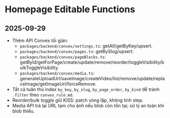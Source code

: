 # Homepage Editable Functions

## 2025-09-29
- Thêm API Convex tối giản:
  - `packages/backend/convex/settings.ts`: getAll/getByKey/upsert.
  - `packages/backend/convex/pages.ts`: getBySlug/upsert.
  - `packages/backend/convex/pageBlocks.ts`: getById/getForPage/create/update/remove/reorder/toggleVisibility/bulkToggleVisibility.
  - `packages/backend/convex/media.ts`: generateUploadUrl/saveImage/createVideo/list/remove/update/replaceImage/getImageUrl/forceRemove.
- Tất cả tuân thủ index `by_key`, `by_slug`, `by_page_order`, `by_kind` để tránh `.filter` theo `convex_rule.md`.
- Reorder/bulk toggle giữ KISS: patch vòng lặp, không tính step.
- Media API trả lại URL tạm cho ảnh nếu blob còn tồn tại; xử lý an toàn khi blob thiếu.
